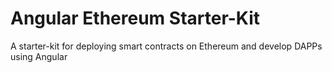 # Angular Ethereum Starter-Kit

A starter-kit for deploying smart contracts on Ethereum and develop DAPPs using Angular
